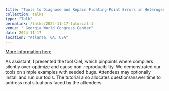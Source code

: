 ```yaml
---
title: "Tools to Diagnose and Repair Floating-Point Errors in Heterogeneous Computing Hardware and Software"
collection: talks
type: "Talk"
permalink: /talks/2024-11-17-tutorial-1
venue: " Georgia World Congress Center"
date: 2024-11-17
location: "Atlanta, GA, USA"
---
```


[More information here](https://sc24.conference-program.com/presentation/?id=tut173&sess=sess419)

As assistant, I presented the tool Ciel, which pinpoints where compilers silently over-optimize and cause non-reproducibility. We demonstrated our tools on simple examples with seeded bugs. Attendees may optionally install and run our tools. The tutorial also allocates question/answer time to address real situations faced by the attendees.
